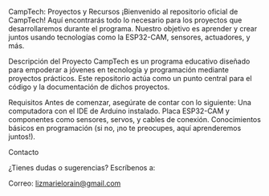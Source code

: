 CampTech: 
Proyectos y Recursos
¡Bienvenido al repositorio oficial de CampTech! Aquí encontrarás todo lo necesario para los proyectos que desarrollaremos durante el programa. Nuestro objetivo es aprender y crear juntos usando tecnologías como la ESP32-CAM, sensores, actuadores, y más.

Descripción del Proyecto
CampTech es un programa educativo diseñado para empoderar a jóvenes en tecnología y programación mediante proyectos prácticos. Este repositorio actúa como un punto central para el código y la documentación de dichos proyectos.

Requisitos
Antes de comenzar, asegúrate de contar con lo siguiente:
Una computadora con el IDE de Arduino instalado.
Placa ESP32-CAM y componentes como sensores, servos, y cables de conexión.
Conocimientos básicos en programación (si no, ¡no te preocupes, aquí aprenderemos juntos!).


Contacto

¿Tienes dudas o sugerencias? Escríbenos a:

Correo: lizmarielorain@gmail.com
